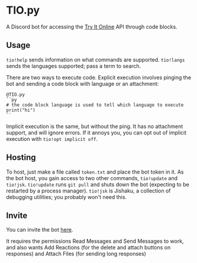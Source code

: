 # TIO.py

A Discord bot for accessing the [Try It Online](https://tio.run/) API through code blocks.

## Usage

`tio!help` sends information on what commands are supported.
`tio!langs` sends the languages supported; pass a term to search.

There are two ways to execute code. Explicit execution involves pinging the bot and sending a code block with language or an attachment:
```
@TIO.py
``py
# the code block language is used to tell which language to execute
print("hi")
``
```
Implicit execution is the same, but without the ping. It has no attachment support, and will ignore errors. If it annoys you, you can opt out of implicit execution with `tio!opt implicit off`.

## Hosting

To host, just make a file called `token.txt` and place the bot token in it. As the bot host, you gain access to two other commands, `tio!update` and `tio!jsk`.
`tio!update` runs `git pull` and shuts down the bot (expecting to be restarted by a process manager). `tio!jsk` is Jishaku, a collection of debugging utilities; you probably won't need this.

## Invite

You can invite the bot [here](https://discord.com/api/oauth2/authorize?client_id=709333181983096834&permissions=0&scope=bot).

It requires the permissions Read Messages and Send Messages to work, and also wants Add Reactions (for the delete and attach buttons on responses) and Attach Files (for sending long responses)
